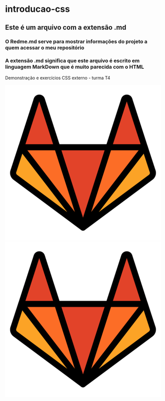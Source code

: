 # introducao-css
## Este é um arquivo com a extensão .md
### O Redme.md serve para mostrar informações do projeto a quem acessar o meu repositório

### A extensão .md significa que este arquivo é escrito em linguagem MarkDown que é muito parecida com o HTML

Demonstração e exercícios CSS externo - turma T4

![Imagem muito legal](./Imagem_legal.png)
<img src="./Imagem_legal.png" alt="Imagem muito legal">